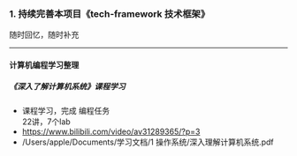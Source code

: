### 1. 持续完善本项目《tech-framework 技术框架》 
随时回忆，随时补充


---

#### 计算机编程学习整理

##### 《深入了解计算机系统》课程学习

-  课程学习，完成 编程任务     
22讲，7个lab
- https://www.bilibili.com/video/av31289365/?p=3
- /Users/apple/Documents/学习文档/1 操作系统/深入理解计算机系统.pdf

